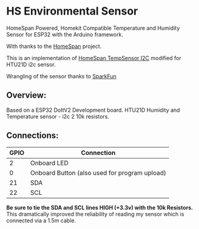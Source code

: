 # HS Environmental Sensor
HomeSpan Powered, Homekit Compatible Temperature and Humidity Sensor for ESP32 with the Arduino framework.

With thanks to the [HomeSpan](https://github.com/HomeSpan) project.


This is an implementation of [HomeSpan TempSensor I2C](https://github.com/HomeSpan/TempSensorI2C) modified for HTU21D i2c sensor.

Wrangling of the sensor thanks to [SparkFun](https://github.com/sparkfun/HTU21D_Breakout)


## Overview:

Based on a ESP32 DoItV2 Development board.
HTU21D Humidity and Temperature sensor - i2c
2 10k resistors.

## Connections:
| GPIO | Connection|
| ---- | ------------- |
| 2 | Onboard LED |
|  0   | Onboard Button (also used for program upload) |
| 21 | SDA |
| 22 | SCL |

**Be sure to tie the SDA and SCL lines HIGH (+3.3v) with the 10k Resistors.**
    This dramatically improved the reliability of reading my sensor which is connected via a 1.5m cable.


